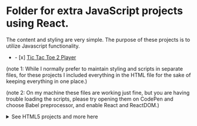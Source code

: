 # Folder for extra JavaScript projects using React.
<div>
<p>The content and styling are very simple. The purpose of these projects is to utilize Javascript functionality.</p>
</div>


<ul><li>- [x]  <a href="https://saltyHobo.github.io/extra-js-react-projects/tic-tac-toe.html">Tic Tac Toe 2 Player</a></li></ul>



<p>(note 1: While I normally prefer to maintain styling and scripts in separate files, for these projects I included everything in the HTML file for the sake of keeping everything in one place.)</p>
<p>(note 2: On my machine these files are working just fine, but you are having trouble loading the scripts, please try opening them on CodePen and choose Babel preprocessor, and enable React and ReactDOM.)</p>


<p>
<details>
<summary>See HTML5 projects and more here</summary>
  <a href="https://github.com/SaltyHobo/SaltyHobo.github.io">SaltyHobo's Homepage</a>
</details>
  </p>
